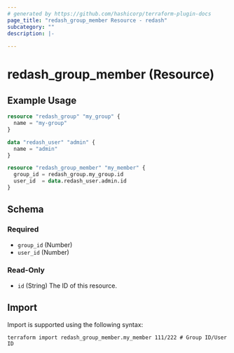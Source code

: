 ```yaml
---
# generated by https://github.com/hashicorp/terraform-plugin-docs
page_title: "redash_group_member Resource - redash"
subcategory: ""
description: |-
  
---
```


# redash_group_member (Resource)



## Example Usage

```terraform
resource "redash_group" "my_group" {
  name = "my-group"
}

data "redash_user" "admin" {
  name = "admin"
}

resource "redash_group_member" "my_member" {
  group_id = redash_group.my_group.id
  user_id  = data.redash_user.admin.id
}
```

<!-- schema generated by tfplugindocs -->
## Schema

### Required

- `group_id` (Number)
- `user_id` (Number)

### Read-Only

- `id` (String) The ID of this resource.

## Import

Import is supported using the following syntax:

```shell
terraform import redash_group_member.my_member 111/222 # Group ID/User ID
```
